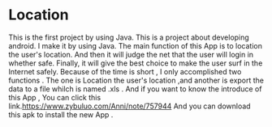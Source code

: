 # Location
This is the first project by using Java.
This is a project about developing android. I make it by using Java. The main function of this App is to location the user's location. And then it will judge the net that the user will login in whether safe. Finally, it will give the best choice to make the user surf in the Internet safely.
Because of the time is short , I only accomplished two functions .
The one is Location the user's location ,and another is export the data to a file whilch is named .xls . And if you want to know the introduce of this App ,
You can click this link.https://www.zybuluo.com/Anni/note/757944
And you can download this apk to install the new App .